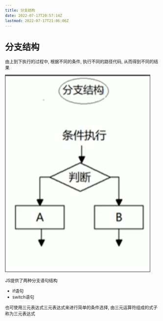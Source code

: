 ```yaml
---
title: 分支结构
date: 2022-07-17T20:57:14Z
lastmod: 2022-07-17T21:06:06Z
---
```


# 分支结构

由上到下执行的过程中, 根据不同的条件, 执行不同的路径代码, 从而得到不同的结果

![Snipaste_2022-07-17_21-06-04.png](assets/Snipaste_2022-07-17_21-06-04-20220717210606-2kj4xmm.png)

JS提供了两种分支语句结构

* if语句
* switch语句

也可使用三元表达式三元表达式来进行简单的条件选择, 由三元运算符组成的式子称为三元表达式
